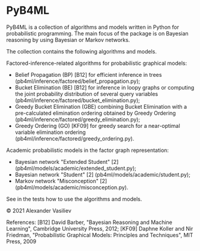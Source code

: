 # PyB4ML
PyB4ML is a collection of algorithms and models written in Python for probabilistic programming. The main focus of the package is on Bayesian reasoning by using Bayesian or Markov networks. 

The collection contains the following algorithms and models.

Factored-inference-related algorithms for probabilistic graphical models:
- Belief Propagation (BP) [B12] for efficient inference in trees (pb4ml/inference/factored/belief_propagation.py);
- Bucket Elimination (BE) [B12] for inference in loopy graphs or computing the joint probability distribution of several query variables (pb4ml/inference/factored/bucket_elimination.py);
- Greedy Bucket Elimination (GBE) combining Bucket Elimination with a pre-calculated elimination ordering obtained by Greedy Ordering (pb4ml/inference/factored/greedy_elimination.py);
- Greedy Ordering (GO) [KF09] for greedy search for a near-optimal variable elimination ordering (pb4ml/inference/factored/greedy_ordering.py).

Academic probabilistic models in the factor graph representation:
- Bayesian network "Extended Student" [2] (pb4ml/models/academic/extended_student.py);
- Bayesian network "Student" [2] (pb4ml/models/academic/student.py);
- Markov network "Misconception" [2] (pb4ml/models/academic/misconception.py).

See in the tests how to use the algorithms and models.

© 2021 Alexander Vasiliev

References:
[B12] David Barber, "Bayesian Reasoning and Machine Learning", Cambridge University Press, 2012;
[KF09] Daphne Koller and Nir Friedman, "Probabilistic Graphical Models: Principles and Techniques", MIT Press, 2009
